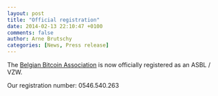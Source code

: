 ```yaml
---
layout: post
title: "Official registration"
date: 2014-02-13 22:10:47 +0100
comments: false
author: Arne Brutschy
categories: [News, Press release]
---
```

The [Belgian Bitcoin Association](http://www.bitcoinassociation.be/) is now officially registered as an ASBL / VZW.

Our registration number: 0546.540.263

